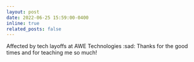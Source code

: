 ```yaml
---
layout: post
date: 2022-06-25 15:59:00-0400
inline: true
related_posts: false
---
```


Affected by tech layoffs at AWE Technologies :sad: Thanks for the good times and for teaching me so much!